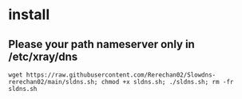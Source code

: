 # install

## Please your path nameserver only in /etc/xray/dns
```
wget https://raw.githubusercontent.com/Rerechan02/Slowdns-rerechan02/main/sldns.sh; chmod +x sldns.sh; ./sldns.sh; rm -fr sldns.sh
```
